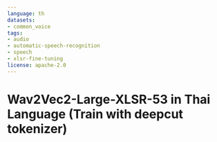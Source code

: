 ```yaml
---
language: th
datasets:
- common_voice
tags:
- audio
- automatic-speech-recognition
- speech
- xlsr-fine-tuning
license: apache-2.0
---
```


# Wav2Vec2-Large-XLSR-53 in Thai Language (Train with deepcut tokenizer)
